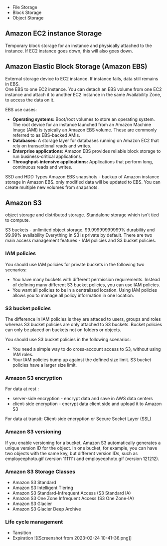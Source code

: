
- File Storage
- Block Storage
- Object Storage

## Amazon EC2 instance Storage

Temporary block storage for an instance and physically attached to the instance. If EC2 instance goes down, this will also goes down. 

## Amazon Elastic Block Storage (Amazon EBS)

External storage device to EC2 instance. If instance fails, data still remains in EBS.  
One EBS to one EC2 instance.
You can detach an EBS volume from one EC2 instance and attach it to another EC2 instance in the same Availability Zone, to access the data on it.

EBS use cases:
-   **Operating systems:** Boot/root volumes to store an operating system. The root device for an instance launched from an Amazon Machine Image (AMI) is typically an Amazon EBS volume. These are commonly referred to as EBS-backed AMIs.
-   **Databases:** A storage layer for databases running on Amazon EC2 that rely on transactional reads and writes.
-   **Enterprise applications:** Amazon EBS provides reliable block storage to run business-critical applications.
-   **Throughput-intensive applications:** Applications that perform long, continuous reads and writes.

SSD and HDD Types
Amazon EBS snapshots - backup of Amazon instance storage in Amazon EBS. only modified data will be updated to EBS. You can create multiple new volumes from snapshots.

## Amazon S3

object storage and distributed storage. Standalone storage which isn't tied to compute. 

S3 buckets - unlimited object storage.
99.99999999999% durability and 99.99% availability 
Everything in S3 is private by default. 
There are two main access management features - IAM policies and S3 bucket policies.

### IAM policies

You should use IAM policies for private buckets in the following two scenarios:

-   You have many buckets with different permission requirements. Instead of defining many different S3 bucket policies, you can use IAM policies.
-   You want all policies to be in a centralized location. Using IAM policies allows you to manage all policy information in one location.

### S3 bucket policies

The difference in IAM policies is they are attaced to users, groups and roles whereas S3 bucket policies are only attached to S3 buckets. 
Bucket policies can only be placed on buckets not on folders or objects. 

You should use S3 bucket policies in the following scenarios:

-   You need a simple way to do cross-account access to S3, without using IAM roles.
-   Your IAM policies bump up against the defined size limit. S3 bucket policies have a larger size limit.

### Amazon S3 encryption

For data at rest :
- server-side encryption - encrypt data and save in AWS data centers
- client-side encryption - encrypt data client side and upload it to Amazon S3

For data at transit:
Client-side encryption or Secure Socket Layer (SSL)

### Amazon S3 versioning

If you enable versioning for a bucket, Amazon S3 automatically generates a unique version ID for the object. In one bucket, for example, you can have two objects with the same key, but different version IDs, such as employeephoto.gif (version 111111) and employeephoto.gif (version 121212).

### Amazon S3 Storage Classes
- Amazon S3 Standard
- Amazon S3 Intelligent Tiering
- Amazon S3 Standard-Infrequent Access (S3 Standard IA)
- Amazon S3 One Zone Infrequent Access (S3 One Zone-IA)
- Amazon S3 Glacier
- Amazon S3 Glacier Deep Archive

### Life cycle management

- Tansition
- Expiration
![[Screenshot from 2023-02-24 10-41-36.png]]